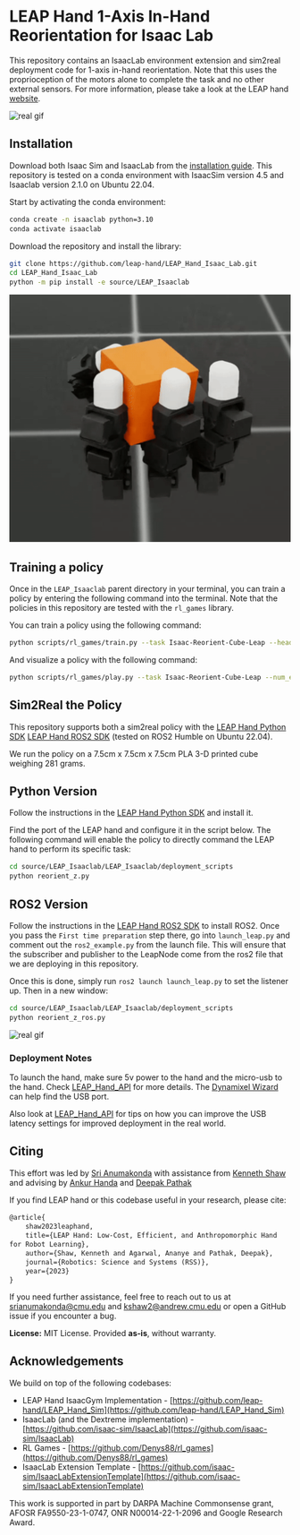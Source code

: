# LEAP Hand 1-Axis In-Hand Reorientation for Isaac Lab
This repository contains an IsaacLab environment extension  and sim2real deployment code for 1-axis in-hand reorientation. Note that this uses the proprioception of the motors alone to complete the task and no other external sensors.  For more information, please take a look at the LEAP hand [website](https://v1.leaphand.com/). 

![real gif](docs/images/reorient_z_real.gif)

## Installation
Download both Isaac Sim and IsaacLab from the [installation guide](https://isaac-sim.github.io/IsaacLab/main/source/setup/installation/index.html). This repository is tested on a conda environment with IsaacSim version 4.5 and Isaaclab version 2.1.0 on Ubuntu 22.04.

Start by activating the conda environment:
```bash
conda create -n isaaclab python=3.10
conda activate isaaclab
```

Download the repository and install the library:

```bash
git clone https://github.com/leap-hand/LEAP_Hand_Isaac_Lab.git
cd LEAP_Hand_Isaac_Lab
python -m pip install -e source/LEAP_Isaaclab
```

![sim gif](docs/images/reorient_z_sim.gif)


## Training a policy
Once in the `LEAP_Isaaclab` parent directory in your terminal, you can train a policy by entering the following command into the terminal. Note that the policies in this repository are tested with the `rl_games` library.

You can train a policy using the following command:
```bash
python scripts/rl_games/train.py --task Isaac-Reorient-Cube-Leap --headless
```

And visualize a policy with the following command:
```bash
python scripts/rl_games/play.py --task Isaac-Reorient-Cube-Leap --num_envs 1
```

## Sim2Real the Policy
This repository supports both a sim2real policy with the [LEAP Hand Python SDK](https://github.com/leap-hand/LEAP_Hand_API/tree/main/python) [LEAP Hand ROS2 SDK](https://github.com/leap-hand/LEAP_Hand_API/tree/main/ros2_module) (tested on ROS2 Humble on Ubuntu 22.04). 

We run the policy on a 7.5cm x 7.5cm x 7.5cm PLA 3-D printed cube weighing 281 grams.

## Python Version
Follow the instructions in the [LEAP Hand Python SDK](https://github.com/leap-hand/LEAP_Hand_API/tree/main/python) and install it.

Find the port of the LEAP hand and configure it in the script below.  The following command will enable the policy to directly command the LEAP hand to perform its specific task:

```bash
cd source/LEAP_Isaaclab/LEAP_Isaaclab/deployment_scripts
python reorient_z.py
```

## ROS2 Version
Follow the instructions in the [LEAP Hand ROS2 SDK](https://github.com/leap-hand/LEAP_Hand_API/tree/main/ros2_module) to install ROS2. Once you pass the `First time preparation` step there, go into `launch_leap.py` and comment out the `ros2_example.py` from the launch file. This will ensure that the subscriber and publisher to the LeapNode come from the ros2 file that we are deploying in this repository. 

Once this is done, simply run `ros2 launch launch_leap.py` to set the listener up.  Then in a new window:

```bash
cd source/LEAP_Isaaclab/LEAP_Isaaclab/deployment_scripts
python reorient_z_ros.py
```
![real gif](docs/images/reorient_z_peturb.gif)


### Deployment Notes
To launch the hand, make sure 5v power to the hand and the micro-usb to the hand.  Check [LEAP_Hand_API](https://github.com/leap-hand/LEAP_Hand_API/tree/main?tab=readme-ov-file) for more details. The [Dynamixel Wizard](https://emanual.robotis.com/docs/en/software/dynamixel/dynamixel_wizard2/) can help find the USB port.

Also look at [LEAP_Hand_API](https://github.com/leap-hand/LEAP_Hand_API/tree/main?tab=readme-ov-file) for tips on how you can improve the USB latency settings for improved deployment in the real world.

## Citing

This effort was led by [Sri Anumakonda](https://srianumakonda.com/) with assistance from [Kenneth Shaw](https://kennyshaw.net) and advising by [Ankur Handa](https://ankurhanda.github.io/) and [Deepak Pathak](https://www.cs.cmu.edu/~dpathak/)

If you find LEAP hand or this codebase useful in your research, please cite:
```
@article{
	shaw2023leaphand,
	title={LEAP Hand: Low-Cost, Efficient, and Anthropomorphic Hand for Robot Learning},
	author={Shaw, Kenneth and Agarwal, Ananye and Pathak, Deepak},
	journal={Robotics: Science and Systems (RSS)},
	year={2023}
}
```

If you need further assistance, feel free to reach out to us at [srianumakonda@cmu.edu](mailto:srianumakonda@cmu.edu) and [kshaw2@andrew.cmu.edu](mailto:kshaw2@andrew.cmu.edu) or open a GitHub issue if you encounter a bug.

**License:**  MIT License.  Provided **as‑is**, without warranty.


## Acknowledgements 

We build on top of the following codebases:
- LEAP Hand IsaacGym Implementation - [https://github.com/leap-hand/LEAP_Hand_Sim](https://github.com/leap-hand/LEAP_Hand_Sim)
- IsaacLab (and the Dextreme implementation) - [https://github.com/isaac-sim/IsaacLab](https://github.com/isaac-sim/IsaacLab)
- RL Games - [https://github.com/Denys88/rl_games](https://github.com/Denys88/rl_games)
- IsaacLab Extension Template - [https://github.com/isaac-sim/IsaacLabExtensionTemplate](https://github.com/isaac-sim/IsaacLabExtensionTemplate)

This work is supported in part by DARPA Machine Commonsense grant, AFOSR FA9550-23-1-0747, ONR N00014-22-1-2096 and Google Research Award.
